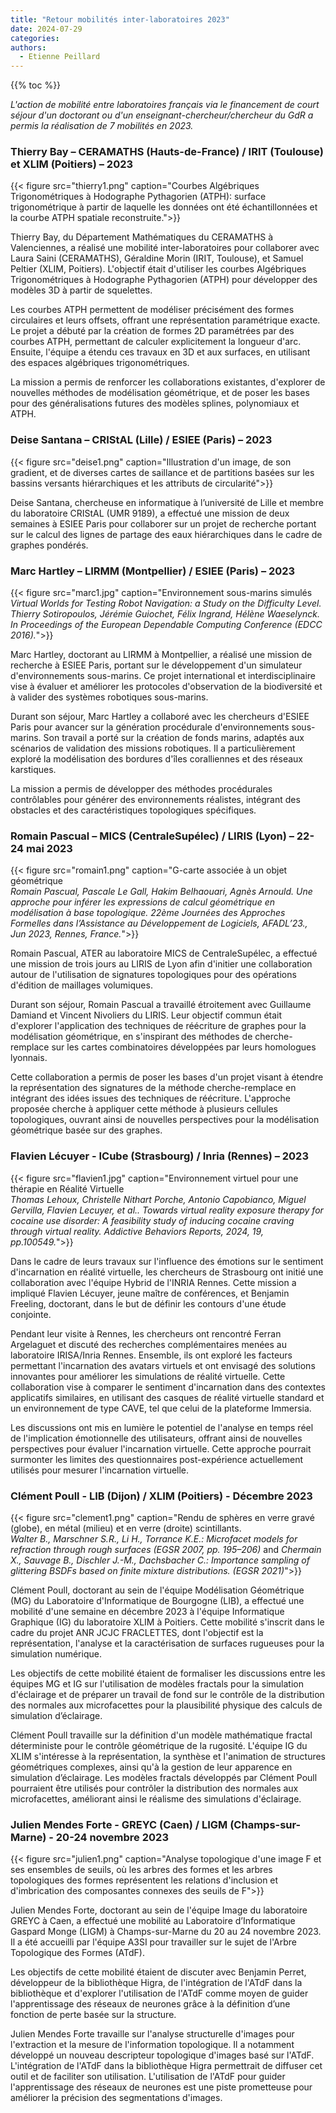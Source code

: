 ```yaml
---
title: "Retour mobilités inter-laboratoires 2023"
date: 2024-07-29
categories:
authors:
  - Etienne Peillard
---
```


{{% toc %}}

*L'action de mobilité entre laboratoires français via le financement de court séjour d'un doctorant ou d'un enseignant-chercheur/chercheur du GdR a permis la réalisation de 7 mobilités en 2023.*

### Thierry Bay – CERAMATHS (Hauts-de-France) / IRIT (Toulouse) et XLIM (Poitiers) – 2023

{{< figure src="thierry1.png" caption="Courbes Algébriques Trigonométriques à Hodographe Pythagorien (ATPH): surface trigonométrique à partir de laquelle les données ont été échantillonnées et la courbe ATPH spatiale reconstruite.">}}

Thierry Bay, du Département Mathématiques du CERAMATHS à Valenciennes, a réalisé une mobilité inter-laboratoires pour collaborer avec Laura Saini (CERAMATHS), Géraldine Morin (IRIT, Toulouse), et Samuel Peltier (XLIM, Poitiers). L'objectif était d'utiliser les courbes Algébriques Trigonométriques à Hodographe Pythagorien (ATPH) pour développer des modèles 3D à partir de squelettes.

Les courbes ATPH permettent de modéliser précisément des formes circulaires et leurs offsets, offrant une représentation paramétrique exacte. Le projet a débuté par la création de formes 2D paramétrées par des courbes ATPH, permettant de calculer explicitement la longueur d'arc. Ensuite, l'équipe a étendu ces travaux en 3D et aux surfaces, en utilisant des espaces algébriques trigonométriques.

La mission a permis de renforcer les collaborations existantes, d'explorer de nouvelles méthodes de modélisation géométrique, et de poser les bases pour des généralisations futures des modèles splines, polynomiaux et ATPH.

### Deise Santana – CRIStAL (Lille) / ESIEE (Paris) – 2023

{{< figure src="deise1.png" caption="Illustration d'un image, de son gradient, et de diverses cartes de saillance et de partitions basées sur les bassins versants hiérarchiques et les attributs de circularité">}}

Deise Santana, chercheuse en informatique à l’université de Lille et membre du laboratoire CRIStAL (UMR 9189), a effectué une mission de deux semaines à ESIEE Paris pour collaborer sur un projet de recherche portant sur le calcul des lignes de partage des eaux hiérarchiques dans le cadre de graphes pondérés. 

### Marc Hartley – LIRMM (Montpellier) / ESIEE (Paris) – 2023

{{< figure src="marc1.jpg" caption="Environnement sous-marins simulés <br>*Virtual Worlds for Testing Robot Navigation: a Study on the Difficulty Level. Thierry Sotiropoulos, Jérémie Guiochet, Félix Ingrand, Hélène Waeselynck. In Proceedings of the European Dependable Computing Conference (EDCC 2016).*">}}

Marc Hartley, doctorant au LIRMM à Montpellier, a réalisé une mission de recherche à ESIEE Paris, portant sur le développement d'un simulateur d'environnements sous-marins. Ce projet international et interdisciplinaire vise à évaluer et améliorer les protocoles d'observation de la biodiversité et à valider des systèmes robotiques sous-marins.

Durant son séjour, Marc Hartley a collaboré avec les chercheurs d'ESIEE Paris pour avancer sur la génération procédurale d'environnements sous-marins. Son travail a porté sur la création de fonds marins, adaptés aux scénarios de validation des missions robotiques. Il a particulièrement exploré la modélisation des bordures d'îles coralliennes et des réseaux karstiques.

La mission a permis de développer des méthodes procédurales contrôlables pour générer des environnements réalistes, intégrant des obstacles et des caractéristiques topologiques spécifiques. 

### Romain Pascual – MICS (CentraleSupélec) / LIRIS (Lyon) – 22-24 mai 2023

{{< figure src="romain1.png" caption="G-carte associée à un objet géométrique <br>*Romain Pascual, Pascale Le Gall, Hakim Belhaouari, Agnès Arnould. Une approche pour inférer les expressions de calcul géométrique en modélisation à base topologique. 22ème Journées des Approches Formelles dans l’Assistance au Développement de Logiciels, AFADL’23., Jun 2023, Rennes, France.*">}}

Romain Pascual, ATER au laboratoire MICS de CentraleSupélec, a effectué une mission de trois jours au LIRIS de Lyon afin d'initier une collaboration autour de l'utilisation de signatures topologiques pour des opérations d'édition de maillages volumiques.

Durant son séjour, Romain Pascual a travaillé étroitement avec Guillaume Damiand et Vincent Nivoliers du LIRIS. Leur objectif commun était d'explorer l'application des techniques de réécriture de graphes pour la modélisation géométrique, en s'inspirant des méthodes de cherche-remplace sur les cartes combinatoires développées par leurs homologues lyonnais.

Cette collaboration a permis de poser les bases d'un projet visant à étendre la représentation des signatures de la méthode cherche-remplace en intégrant des idées issues des techniques de réécriture. L'approche proposée cherche à appliquer cette méthode à plusieurs cellules topologiques, ouvrant ainsi de nouvelles perspectives pour la modélisation géométrique basée sur des graphes.

### Flavien Lécuyer - ICube (Strasbourg) / Inria (Rennes) – 2023

{{< figure src="flavien1.jpg" caption="Environnement virtuel pour une thérapie en Réalité Virtuelle <br>*Thomas Lehoux, Christelle Nithart Porche, Antonio Capobianco, Miguel Gervilla, Flavien Lecuyer, et al.. Towards virtual reality exposure therapy for cocaine use disorder: A feasibility study of inducing cocaine craving through virtual reality. Addictive Behaviors Reports, 2024, 19, pp.100549.*">}}

Dans le cadre de leurs travaux sur l'influence des émotions sur le sentiment d'incarnation en réalité virtuelle, les chercheurs de Strasbourg ont initié une collaboration avec l'équipe Hybrid de l'INRIA Rennes. Cette mission a impliqué Flavien Lécuyer, jeune maître de conférences, et Benjamin Freeling, doctorant, dans le but de définir les contours d'une étude conjointe.

Pendant leur visite à Rennes, les chercheurs ont rencontré Ferran Argelaguet et discuté des recherches complémentaires menées au laboratoire IRISA/Inria Rennes. Ensemble, ils ont exploré les facteurs permettant l'incarnation des avatars virtuels et ont envisagé des solutions innovantes pour améliorer les simulations de réalité virtuelle. Cette collaboration vise à comparer le sentiment d'incarnation dans des contextes applicatifs similaires, en utilisant des casques de réalité virtuelle standard et un environnement de type CAVE, tel que celui de la plateforme Immersia.

Les discussions ont mis en lumière le potentiel de l'analyse en temps réel de l'implication émotionnelle des utilisateurs, offrant ainsi de nouvelles perspectives pour évaluer l'incarnation virtuelle. Cette approche pourrait surmonter les limites des questionnaires post-expérience actuellement utilisés pour mesurer l'incarnation virtuelle.

### Clément Poull - LIB (Dijon) / XLIM (Poitiers) - Décembre 2023

{{< figure src="clement1.png" caption="Rendu de sphères en verre gravé (globe), en métal (milieu) et en verre (droite) scintillants. <br>*Walter B., Marschner S.R., Li H., Torrance K.E.: Microfacet models for refraction through rough surfaces (EGSR 2007, pp. 195–206)* and *Chermain X., Sauvage B., Dischler J.-M., Dachsbacher C.: Importance sampling of glittering BSDFs based on finite mixture distributions. (EGSR 2021)*">}}

Clément Poull, doctorant au sein de l'équipe Modélisation Géométrique (MG) du Laboratoire d'Informatique de Bourgogne (LIB), a effectué une mobilité d'une semaine en décembre 2023 à l'équipe Informatique Graphique (IG) du laboratoire XLIM à Poitiers. Cette mobilité s'inscrit dans le cadre du projet ANR JCJC FRACLETTES, dont l'objectif est la représentation, l'analyse et la caractérisation de surfaces rugueuses pour la simulation numérique.

Les objectifs de cette mobilité étaient de formaliser les discussions entre les équipes MG et IG sur l'utilisation de modèles fractals pour la simulation d'éclairage et de préparer un travail de fond sur le contrôle de la distribution des normales aux microfacettes pour la plausibilité physique des calculs de simulation d’éclairage.

Clément Poull travaille sur la définition d'un modèle mathématique fractal déterministe pour le contrôle géométrique de la rugosité. L'équipe IG du XLIM s'intéresse à la représentation, la synthèse et l'animation de structures géométriques complexes, ainsi qu'à la gestion de leur apparence en simulation d’éclairage. Les modèles fractals développés par Clément Poull pourraient être utilisés pour contrôler la distribution des normales aux microfacettes, améliorant ainsi le réalisme des simulations d'éclairage.

### Julien Mendes Forte - GREYC (Caen) / LIGM (Champs-sur-Marne) - 20-24 novembre 2023

{{< figure src="julien1.png" caption="Analyse topologique d'une image F et ses ensembles de seuils, où les arbres des formes et les arbres topologiques des formes représentent les relations d'inclusion et d'imbrication des composantes connexes des seuils de F">}}

Julien Mendes Forte, doctorant au sein de l'équipe Image du laboratoire GREYC à Caen, a effectué une mobilité au Laboratoire d’Informatique Gaspard Monge (LIGM) à Champs-sur-Marne du 20 au 24 novembre 2023. Il a été accueilli par l'équipe A3SI pour travailler sur le sujet de l'Arbre Topologique des Formes (ATdF).

Les objectifs de cette mobilité étaient de discuter avec Benjamin Perret, développeur de la bibliothèque Higra, de l'intégration de l'ATdF dans la bibliothèque et d'explorer l'utilisation de l'ATdF comme moyen de guider l'apprentissage des réseaux de neurones grâce à la définition d’une fonction de perte basée sur la structure.

Julien Mendes Forte travaille sur l'analyse structurelle d'images pour l'extraction et la mesure de l'information topologique. Il a notamment développé un nouveau descripteur topologique d'images basé sur l'ATdF. L'intégration de l'ATdF dans la bibliothèque Higra permettrait de diffuser cet outil et de faciliter son utilisation. L'utilisation de l'ATdF pour guider l'apprentissage des réseaux de neurones est une piste prometteuse pour améliorer la précision des segmentations d'images.
